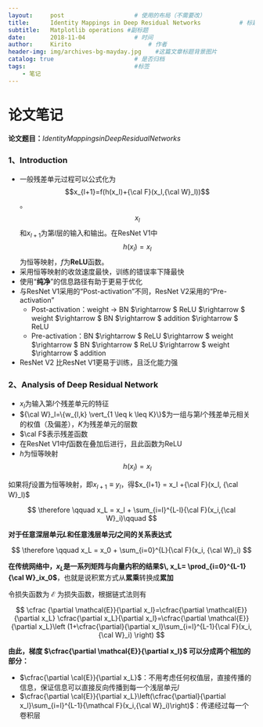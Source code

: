 ```yaml
---
layout:     post                    # 使用的布局（不需要改）
title:      Identity Mappings in Deep Residual Networks           # 标题 
subtitle:   Matplotlib operations #副标题
date:       2018-11-04              # 时间
author:     Kirito                      # 作者
header-img: img/archives-bg-mayday.jpg    #这篇文章标题背景图片
catalog: true                       # 是否归档
tags:                               #标签
    - 笔记
---
```




# 论文笔记

**论文题目：**$Identity Mappings in Deep Residual Networks$

### 1、Introduction

- 一般残差单元过程可以公式化为$$x_{l+1}=f(h(x_l)+{\cal F}(x_l,{\cal W}_l))$$。$$x_l$$和$x_{l+1}$为第$l$层的输入和输出。在ResNet V1中$$h(x_l)=x_l$$为恒等映射，$f$为**ReLU**函数。
- 采用恒等映射的收敛速度最快，训练的错误率下降最快
- 使用“**纯净**”的信息路径有助于更易于优化
- 与ResNet V1采用的“Post-activation”不同，ResNet V2采用的“Pre-activation”
  - Post-activation：weight $\rightarrow$ BN $\rightarrow $ ReLU $\rightarrow $ weight $\rightarrow $ BN $\rightarrow $ addition $\rightarrow $ ReLU
  - Pre-activation：BN $\rightarrow $ ReLU $\rightarrow $ weight $\rightarrow $ BN $\rightarrow $ ReLU $\rightarrow $ weight $\rightarrow $ addition
- ResNet V2 比ResNet V1更易于训练，且泛化能力强

### 2、Analysis of Deep Residual Network

- $x_l$为输入第$l$个残差单元的特征
- ${\cal W}_l=\{w_{l,k} \vert_{1 \leq k \leq K}\}$为一组与第$l$个残差单元相关的权值（及偏差），$K$为残差单元的层数
- $\cal F$表示残差函数
- 在ResNet V1中$f​$函数在叠加后进行，且此函数为ReLU
- $h$为恒等映射$$h(x_l)=x_l$$

如果将$f$设置为恒等映射，即$x_{l+1}\equiv y_l$，得$x_{l+1} = x_l +{\cal F}(x_l, {\cal W}_l)$

$$
\therefore \qquad x_L = x_l + \sum_{i=l}^{L-l}{\cal F}(x_i,{\cal W}_i)\qquad 
$$

**对于任意深层单元$L$和任意浅层单元$l$之间的关系表达式**


$$
\therefore \qquad x_L = x_0 + \sum_{i=0}^{L}{\cal F}(x_i, {\cal W}_i)
$$

**在传统网络中，$x_L$是一系列矩阵与向量内积的结果$\, x_L= \prod_{i=0}^{L-1}{\cal W}_ix_0$**，也就是说积累方式从**累乘**转换成**累加**

令损失函数为 $\mathcal{E}$ 为损失函数，根据链式法则有


$$
\cfrac {\partial \mathcal{E}}{\partial x_l}=\cfrac{\partial \mathcal{E}}{\partial x_L} \cfrac{\partial x_L}{\partial x_l}=\cfrac{\partial \mathcal{E}}{\partial x_L}\left (1+\cfrac{\partial}{\partial x_l}\sum_{i=l}^{L-1}{\cal F}(x_i,{\cal W}_i) \right)
$$

**由此，梯度 $\cfrac{\partial \mathcal{E}}{\partial x_l}$ 可以分成两个相加的部分：**

- $\cfrac{\partial \cal{E}}{\partial x_L}$：不用考虑任何权值层，直接传播的信息，保证信息可以直接反向传播到每一个浅层单元$l$
- $\cfrac{\partial \cal{E}}{\partial x_L}\left(\cfrac{\partial}{\partial x_l}\sum_{i=l}^{L-1}{\mathcal F}(x_i,{\cal W}_i)\right)$：传递经过每一个卷积层























<html>

<head>
<title>MathJax TeX Test Page</title>
<script type="text/x-mathjax-config">
  MathJax.Hub.Config({tex2jax: {inlineMath: [['$','$'], ['\\(','\\)']]}});
</script>
<script type="text/javascript" async src="https://cdn.mathjax.org/mathjax/latest/MathJax.js?config=TeX-AMS_CHTML">
</script>
</head>
<body>